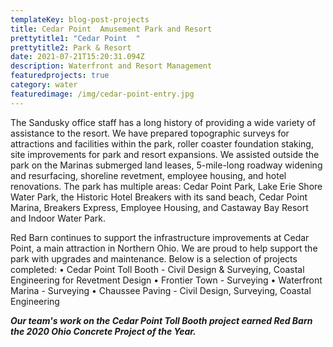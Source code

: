 ```yaml
---
templateKey: blog-post-projects
title: Cedar Point  Amusement Park and Resort
prettytitle1: "Cedar Point  "
prettytitle2: Park & Resort
date: 2021-07-21T15:20:31.094Z
description: Waterfront and Resort Management
featuredprojects: true
category: water
featuredimage: /img/cedar-point-entry.jpg
---
```

The Sandusky office staff has a long history of providing a wide variety of assistance to the resort. We have prepared topographic surveys for attractions and facilities within the park, roller coaster foundation staking, site improvements for park and resort expansions. We assisted outside the park on the Marinas submerged land leases, 5-mile-long roadway widening and resurfacing, shoreline revetment, employee housing, and hotel renovations. The park has multiple areas: Cedar Point Park, Lake Erie Shore Water Park, the Historic Hotel Breakers with its sand beach, Cedar Point Marina, Breakers Express, Employee Housing, and Castaway Bay Resort and Indoor Water Park.  

Red Barn continues to support the infrastructure improvements at Cedar Point, a main attraction in Northern Ohio. We are proud to help support the park with upgrades and maintenance.  Below is a selection of projects completed:
•	Cedar Point Toll Booth - Civil Design & Surveying, Coastal Engineering for Revetment Design
•	Frontier Town - Surveying
•	Waterfront Marina - Surveying
•	Chaussee Paving - Civil Design, Surveying, Coastal Engineering

***Our team's work on the Cedar Point Toll Booth project earned Red Barn the 2020 Ohio Concrete Project of the Year.***